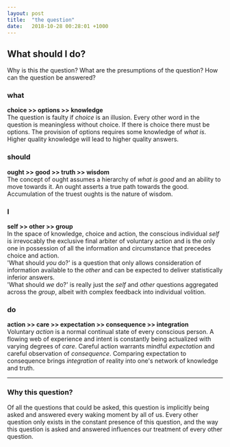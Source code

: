 ```yaml
---
layout: post
title:  "the question"
date:   2018-10-28 00:28:01 +1000
---
```


## What should I do?
Why is this *the* question? What are the presumptions of the question? How can the question be answered?

### what
**choice >> options >> knowledge**  
The question is faulty if *choice* is an illusion.  Every other word in the question is meaningless without choice.  If there is choice there must be options.  The provision of options requires some knowledge of *what is*.  Higher quality knowledge will lead to higher quality answers.

### should
**ought >> good >> truth >> wisdom**  
The concept of ought assumes a hierarchy of *what is good* and an ability to move towards it.  An ought asserts a true path towards the good.  Accumulation of the truest oughts is the nature of wisdom.

### I
**self >> other >> group**  
In the space of knowledge, choice and action, the conscious individual *self* is irrevocably the exclusive final arbiter of voluntary action and is the only one in possession of all the information and circumstance that precedes choice and action.  
'What should *you* do?' is a question that only allows consideration of information available to the *other* and can be expected to deliver statistically inferior answers.  
'What should *we* do?' is really just the *self* and *other* questions aggregated across the *group*, albeit with complex feedback into individual volition.

### do
**action >> care >> expectation >> consequence >> integration**  
Voluntary *action* is a normal continual state of every conscious person. A flowing web of experience and intent is constantly being actualized with varying degrees of *care*. Careful action warrants mindful *expectation* and careful observation of *consequence*. Comparing expectation to consequence brings *integration* of reality into one's network of knowledge and truth.  

---
### Why this question?
Of all the questions that could be asked, this question is implicitly being asked and answered every waking moment by all of us.  Every other question only exists in the constant presence of this question, and the way this question is asked and answered influences our treatment of every other question.
